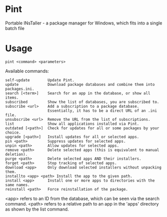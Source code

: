 # Pint
Portable INsTaller - a package manager for Windows, which fits into a single batch file

# Usage
```
pint <command> <parameters>
```
Available commands:
```
self-update        Update Pint.
update             Download package databases and combine them into packages.ini.
search [<term>]    Search for an app in the database, or show all items.
subscribed         Show the list of databases, you are subscribed to.
subscribe <url>    Add a subscription to a package database.
                   Essentially, it has to be a direct URL of an .ini file.
unsubscribe <url>  Remove the URL from the list of subscriptions.
list               Show all applications installed via Pint.
outdated [<path>]  Check for updates for all or some packages by your choice.
upgrade [<path>]   Install updates for all or selected apps.
pin <path>         Suppress updates for selected apps.
unpin <path>       Allow updates for selected apps.
remove <path>      Delete selected apps (this is equivalent to manual deletion).
purge <path>       Delete selected apps AND their installers.
forget <path>      Stop tracking of selected apps.
download <app>     Only download selected installers without unpacking them.
installto <app> <path> Install the app to the given path.
install <app>      Install one or more apps to directories with the same names.
reinstall <path>   Force reinstallation of the package.
```

&lt;app&gt; refers to an ID from the database, which can be seen via the search command.
&lt;path&gt; refers to a relative path to an app in the 'apps' directory as shown by the list command.